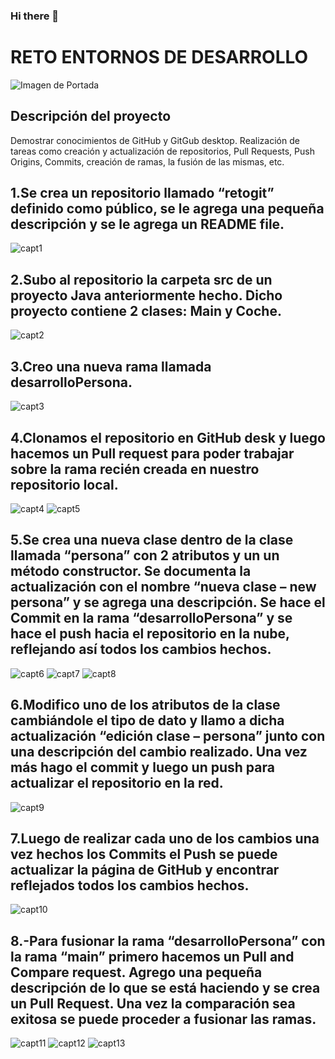 ### Hi there 👋

# RETO ENTORNOS DE DESARROLLO
![Imagen de Portada](UAX.jpg)
## Descripción del proyecto
Demostrar conocimientos de GitHub y GitGub desktop. Realización de tareas como
creación y actualización de repositorios, Pull Requests, Push Origins, Commits,
creación de ramas, la fusión de las mismas, etc.
## 1.Se crea un repositorio llamado “retogit” definido como público, se le agrega una pequeña descripción y se le agrega un README file.
![capt1](reto2/capt1.jpg)

## 2.Subo al repositorio la carpeta src de un proyecto Java anteriormente hecho. Dicho proyecto contiene 2 clases: Main y Coche.
![capt2](reto2/capt2.jpg)
## 3.Creo una nueva rama llamada desarrolloPersona.
![capt3](reto2/capt3.jpg)
## 4.Clonamos el repositorio en GitHub desk y luego hacemos un Pull request para poder trabajar sobre la rama recién creada en nuestro repositorio local.
![capt4](reto2/capt4.jpg)
![capt5](reto2/capt5.jpg)

## 5.Se crea una nueva clase dentro de la clase llamada “persona” con 2 atributos y un un método constructor. Se documenta la actualización con el nombre “nueva clase – new persona” y se agrega una descripción. Se hace el Commit en la rama “desarrolloPersona” y se hace el push hacia el repositorio en la nube, reflejando así todos los cambios hechos.
![capt6](reto2/capt6.jpg)
![capt7](reto2/capt7.jpg)
![capt8](reto2/capt8.jpg)

## 6.Modifico uno de los atributos de la clase cambiándole el tipo de dato y llamo a dicha actualización “edición clase – persona” junto con una descripción del cambio realizado. Una vez más hago el commit y luego un push para actualizar el repositorio en la red.
![capt9](reto2/capt9.jpg)
## 7.Luego de realizar cada uno de los cambios una vez hechos los Commits el Push se puede actualizar la página de GitHub y encontrar reflejados todos los cambios hechos.
![capt10](reto2/capt10.jpg)

## 8.-Para fusionar la rama “desarrolloPersona” con la rama “main” primero hacemos un Pull and Compare request. Agrego una pequeña descripción de lo que se está haciendo y se crea un Pull Request. Una vez la comparación sea exitosa se puede proceder a fusionar las ramas.
![capt11](reto2/capt11.jpg)
![capt12](reto2/capt12.jpg)
![capt13](reto2/capt13.jpg)


